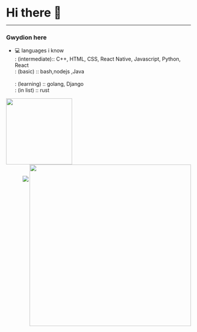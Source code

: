 <div ><p style=" display: inline;font-size: 32; font-weight: bold;"> Hi there 👋</p> 
  <!--
<a href="https://app.daily.dev/gwydion67"><img align="right" padding: 5px" src="https://api.daily.dev/devcards/2e57308cbca44557aa034d9a3d90170d.png?r=h0u" height="auto"  width="250px" alt="Abhishek Kumar's Dev Card"/></a>
  -->
<hr>
</div>

### Gwydion here 
- 💻 languages i know <br>
  : (intermediate)::  C++, HTML, CSS, React Native, Javascript, Python, React  <br>
  : (basic) :: bash,nodejs ,Java <br>  
  : (learning) :: golang, Django <br> 
  : (in list) :: rust <be>

<!--
  <div>
    <a href="https://holopin.io/@gwydion67">
      <hr>
        <img src="https://holopin.me/gwydion67" alt="@gwydion67's Holopin board">
    </a>    
  </div>
-->
<div>
<a href="https://github.com/gwydion67">
<img height="180" src="https://github-readme-stats-eight-theta.vercel.app/api/top-langs/?username=gwydion67&layout=compact&langs_count=8&theme=nightowl"/>
</a>
<a href="https://github.com/gwydion67">
<img width="440" style="padding: 0" src="https://github-readme-stats-eight-theta.vercel.app/api?username=gwydion67&show_icons=true&theme=nightowl&include_all_commits=true&count_private=true" align="right" />
</a>
</div>

<br>
<p>
  <img src="https://komarev.com/ghpvc/?username=gwydion67&style=flat-square" align="right"/>
</a> 
</p>

<!--
**gwydion67/gwydion67** is a ✨ _special_ ✨ repository because its `README.md` (this file) appears on your GitHub profile.

Here are some ideas to get you started:

- 🔭 I’m currently working on ...
- 🌱 I’m currently learning ...
- 👯 I’m looking to collaborate on ...
- 🤔 I’m looking for help with ...
- 💬 Ask me about ...
- 📫 How to reach me: ...
- 😄 Pronouns: ...
- ⚡ Fun fact: ...
-->
